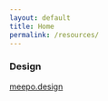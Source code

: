 ```yaml
---
layout: default
title: Home
permalink: /resources/
---
```


### Design

[meepo.design](https://meepo.design/)